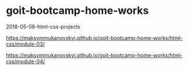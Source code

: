 # goit-bootcamp-home-works
2018-05-08-html-css-projects
<!---link for static files------>
<!--home-work-module-03-->
https://maksymmukanovskyi.github.io/goit-bootcamp-home-works/html-css/module-03/
<!--home-work-module-04-->
https://maksymmukanovskyi.github.io/goit-bootcamp-home-works/html-css/module-04/
